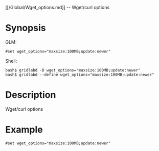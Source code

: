 [[/Global/Wget_options.md]] -- Wget/curl options

# Synopsis
GLM:
~~~
#set wget_options="maxsize:100MB;update:newer"
~~~
Shell:
~~~
bash$ gridlabd -D wget_options="maxsize:100MB;update:newer"
bash$ gridlabd --define wget_options="maxsize:100MB;update:newer"
~~~

# Description

Wget/curl options

# Example

~~~
#set wget_options="maxsize:100MB;update:newer"
~~~
